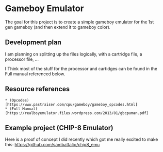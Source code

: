 # Gameboy Emulator

The goal for this project is to create a simple gameboy emulator for the 1st gen gameboy (and then extend it to gameboy color).

## Development plan

I am planning on splitting up the files logically, with a cartridge file, a processor file, ...

I Think most of the stuff for the processor and cartidges can be found in the Full manual referenced below.

## Resource references

    * (Opcodes)[https://www.pastraiser.com/cpu/gameboy/gameboy_opcodes.html]
    * (Full Manual)[https://realboyemulator.files.wordpress.com/2013/01/gbcpuman.pdf]


## Example project (CHIP-8 Emulator)

Here is a proof of concept I did recently which got me really excited to make this: https://github.com/sambattalio/chip8_emu